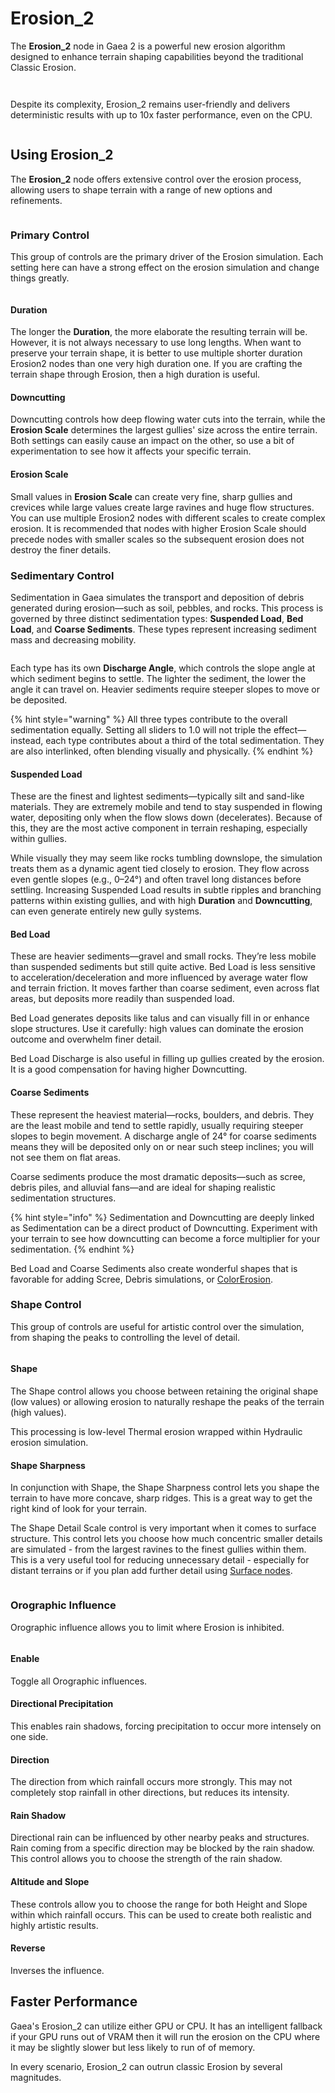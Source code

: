# Erosion\_2

The **Erosion\_2** node in Gaea 2 is a powerful new erosion algorithm designed to enhance terrain shaping capabilities beyond the traditional Classic Erosion.&#x20;

<figure><img src="../../../.gitbook/assets/Gaea_-_TalusNode002.terrain_09-02-33-PM - Copy.jpg" alt=""><figcaption></figcaption></figure>

<figure><img src="../../../.gitbook/assets/erosion_phalanx.jpg" alt=""><figcaption></figcaption></figure>

Despite its complexity, Erosion\_2 remains user-friendly and delivers deterministic results with up to 10x faster performance, even on the CPU.

<figure><img src="../../../.gitbook/assets/Gaea_-_mix1.terrain_10-18-16-PM.png" alt=""><figcaption></figcaption></figure>

## Using Erosion\_2

The **Erosion\_2** node offers extensive control over the erosion process, allowing users to shape terrain with a range of new options and refinements.&#x20;

<figure><img src="../../../.gitbook/assets/Gaea_-_Erosion_-_Mineral_Deposits_and_ColorErosion_12-02-58-AM.png" alt=""><figcaption></figcaption></figure>

### Primary Control

This group of controls are the primary driver of the Erosion simulation. Each setting here can have a strong effect on the erosion simulation and change things greatly.

<figure><img src="../../../.gitbook/assets/Gaea_-_site-ColorErosion.terrain_12-46-54-AM.png" alt=""><figcaption></figcaption></figure>

#### Duration

The longer the **Duration**, the more elaborate the resulting terrain will be. However, it is not always necessary to use long lengths. When want to preserve your terrain shape, it is better to use multiple shorter duration Erosion2 nodes than one very high duration one. If you are crafting the terrain shape through Erosion, then a high duration is useful.

#### Downcutting

Downcutting controls how deep flowing water cuts into the terrain, while the **Erosion Scale** determines the largest gullies' size across the entire terrain. Both settings can easily cause an impact on the other, so use a bit of experimentation to see how it affects your specific terrain.

#### Erosion Scale

Small values in **Erosion Scale** can create very fine, sharp gullies and crevices while large values create large ravines and huge flow structures. You can use multiple Erosion2 nodes with different scales to create complex erosion. It is recommended that nodes with higher Erosion Scale should precede nodes with smaller scales so the subsequent erosion does not destroy the finer details.

### Sedimentary Control

Sedimentation in Gaea simulates the transport and deposition of debris generated during erosion—such as soil, pebbles, and rocks. This process is governed by three distinct sedimentation types: **Suspended Load**, **Bed Load**, and **Coarse Sediments**. These types represent increasing sediment mass and decreasing mobility.

<figure><img src="../../../.gitbook/assets/Gaea_-_site-004.terrain_08-15-21-PM.png" alt=""><figcaption></figcaption></figure>

Each type has its own **Discharge Angle**, which controls the slope angle at which sediment begins to settle. The lighter the sediment, the lower the angle it can travel on. Heavier sediments require steeper slopes to move or be deposited.

{% hint style="warning" %}
All three types contribute to the overall sedimentation equally. Setting all sliders to 1.0 will not triple the effect—instead, each type contributes about a third of the total sedimentation. They are also interlinked, often blending visually and physically.
{% endhint %}

#### **Suspended Load**

These are the finest and lightest sediments—typically silt and sand-like materials. They are extremely mobile and tend to stay suspended in flowing water, depositing only when the flow slows down (decelerates). Because of this, they are the most active component in terrain reshaping, especially within gullies.

While visually they may seem like rocks tumbling downslope, the simulation treats them as a dynamic agent tied closely to erosion. They flow across even gentle slopes (e.g., 0–24°) and often travel long distances before settling. Increasing Suspended Load results in subtle ripples and branching patterns within existing gullies, and with high **Duration** and **Downcutting**, can even generate entirely new gully systems.

#### **Bed Load**

These are heavier sediments—gravel and small rocks. They’re less mobile than suspended sediments but still quite active. Bed Load is less sensitive to acceleration/deceleration and more influenced by average water flow and terrain friction. It moves farther than coarse sediment, even across flat areas, but deposits more readily than suspended load.

Bed Load generates deposits like talus and can visually fill in or enhance slope structures. Use it carefully: high values can dominate the erosion outcome and overwhelm finer detail.

Bed Load Discharge is also useful in filling up gullies created by the erosion. It is a good compensation for having higher Downcutting.

#### **Coarse Sediments**

These represent the heaviest material—rocks, boulders, and debris. They are the least mobile and tend to settle rapidly, usually requiring steeper slopes to begin movement. A discharge angle of 24° for coarse sediments means they will be deposited only on or near such steep inclines; you will not see them on flat areas.

Coarse sediments produce the most dramatic deposits—such as scree, debris piles, and alluvial fans—and are ideal for shaping realistic sedimentation structures.

{% hint style="info" %}
Sedimentation and Downcutting are deeply linked as Sedimentation can be a direct product of Downcutting. Experiment with your terrain to see how downcutting can become a force multiplier for your sedimentation.
{% endhint %}

Bed Load and Coarse Sediments also create wonderful shapes that is favorable for adding Scree, Debris simulations, or [ColorErosion](../../colorizing-and-textures/colorerosion.md).

### Shape Control

This group of controls are useful for artistic control over the simulation, from shaping the peaks to controlling the level of detail.

<figure><img src="../../../.gitbook/assets/Erosion2-17.jpg" alt=""><figcaption></figcaption></figure>

#### Shape

The Shape control allows you choose between retaining the original shape (low values) or allowing erosion to naturally reshape the peaks of the terrain (high values).&#x20;

This processing is low-level Thermal erosion wrapped within Hydraulic erosion simulation.

#### Shape Sharpness

In conjunction with Shape, the Shape Sharpness control lets you shape the terrain to have more concave, sharp ridges. This is a great way to get the right kind of look for your terrain.

The Shape Detail Scale control is very important when it comes to surface structure. This control lets you choose how much concentric smaller details are simulated - from the largest ravines to the finest gullies within them. This is a very useful tool for reducing unnecessary detail - especially for distant terrains or if you plan add further detail using [Surface nodes](../../crafting-the-surface/surface-nodes.md).

<figure><img src="../../../.gitbook/assets/Gaea_-_Wasteland-001.terrain_01-32-19-AM - Copy.jpg" alt=""><figcaption></figcaption></figure>

### Orographic Influence

Orographic influence allows you to limit where Erosion is inhibited.

<figure><img src="../../../.gitbook/assets/Gaea_-_howManyErosions.terrain_03-55-12-AM.png" alt=""><figcaption></figcaption></figure>

#### Enable

Toggle all Orographic influences.

#### Directional Precipitation

This enables rain shadows, forcing precipitation to occur more intensely on one side.

#### Direction

The direction from which rainfall occurs more strongly. This may not completely stop rainfall in other directions, but reduces its intensity.

#### Rain Shadow

Directional rain can be influenced by other nearby peaks and structures. Rain coming from a specific direction may be blocked by the rain shadow. This control allows you to choose the strength of the rain shadow.

#### Altitude and Slope

These controls allow you to choose the range for both Height and Slope within which rainfall occurs. This can be used to create both realistic and highly artistic results.

#### Reverse

Inverses the influence.



## Faster Performance

Gaea's Erosion\_2 can utilize either GPU or CPU. It has an intelligent fallback if your GPU runs out of VRAM then it will run the erosion on the CPU where it may be slightly slower but less likely to run of of memory.

In every scenario, Erosion\_2 can outrun classic Erosion by several magnitudes.

<figure><img src="../../../.gitbook/assets/gaea2stats1.png" alt=""><figcaption></figcaption></figure>

<figure><img src="../../../.gitbook/assets/erosion_s85.jpg" alt=""><figcaption></figcaption></figure>
